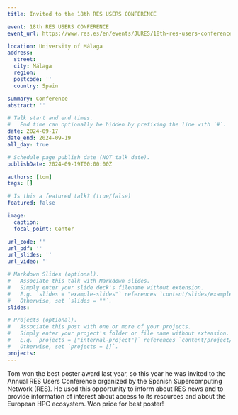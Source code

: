 ```yaml
---
title: Invited to the 18th RES USERS CONFERENCE

event: 18th RES USERS CONFERENCE
event_url: https://www.res.es/en/events/JURES/18th-res-users-conference

location: University of Málaga
address:
  street:
  city: Málaga
  region:
  postcode: ''
  country: Spain

summary: Conference
abstract: ''

# Talk start and end times.
#   End time can optionally be hidden by prefixing the line with `#`.
date: 2024-09-17
date_end: 2024-09-19
all_day: true

# Schedule page publish date (NOT talk date).
publishDate: 2024-09-19T00:00:00Z

authors: [tom]
tags: []

# Is this a featured talk? (true/false)
featured: false

image:
  caption:
  focal_point: Center

url_code: ''
url_pdf: ''
url_slides: ''
url_video: ''

# Markdown Slides (optional).
#   Associate this talk with Markdown slides.
#   Simply enter your slide deck's filename without extension.
#   E.g. `slides = "example-slides"` references `content/slides/example-slides.md`.
#   Otherwise, set `slides = ""`.
slides:

# Projects (optional).
#   Associate this post with one or more of your projects.
#   Simply enter your project's folder or file name without extension.
#   E.g. `projects = ["internal-project"]` references `content/project/deep-learning/index.md`.
#   Otherwise, set `projects = []`.
projects:
---
```


Tom won the best poster award last year, so this year he was invited to the Annual RES Users Conference organized by the Spanish Supercomputing Network (RES).
He used this opportunity to inform about RES news and to provide information of interest about access to its resources and about the European HPC ecosystem.
Won price for best poster!
